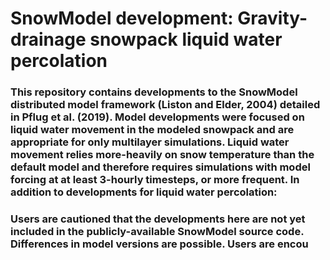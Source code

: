 # SnowModel development: Gravity-drainage snowpack liquid water percolation

### This repository contains developments to the SnowModel distributed model framework (Liston and Elder, 2004) detailed in Pflug et al. (2019). Model developments were focused on liquid water movement in the modeled snowpack and are appropriate for only multilayer simulations. Liquid water movement relies more-heavily on snow temperature than the default model and therefore requires simulations with model forcing at at least 3-hourly timesteps, or more frequent. In addition to developments for liquid water percolation:

### Users are cautioned that the developments here are not yet included in the publicly-available SnowModel source code. Differences in model versions are possible. Users are encou
